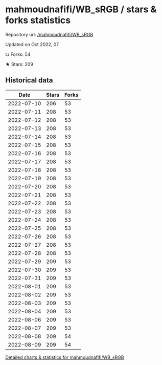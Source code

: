 # mahmoudnafifi/WB_sRGB / stars & forks statistics

Repository url: [/mahmoudnafifi/WB_sRGB](https://github.com/mahmoudnafifi/WB_sRGB)

Updated on Oct 2022, 07

☋ Forks: 54

★ Stars: 209

## Historical data
| Date | Stars | Forks |
|------|-------|-------|
| 2022-07-10 | 206 | 53 | 
| 2022-07-11 | 208 | 53 | 
| 2022-07-12 | 208 | 53 | 
| 2022-07-13 | 208 | 53 | 
| 2022-07-14 | 208 | 53 | 
| 2022-07-15 | 208 | 53 | 
| 2022-07-16 | 208 | 53 | 
| 2022-07-17 | 208 | 53 | 
| 2022-07-18 | 208 | 53 | 
| 2022-07-19 | 208 | 53 | 
| 2022-07-20 | 208 | 53 | 
| 2022-07-21 | 208 | 53 | 
| 2022-07-22 | 208 | 53 | 
| 2022-07-23 | 208 | 53 | 
| 2022-07-24 | 208 | 53 | 
| 2022-07-25 | 208 | 53 | 
| 2022-07-26 | 208 | 53 | 
| 2022-07-27 | 208 | 53 | 
| 2022-07-28 | 208 | 53 | 
| 2022-07-29 | 209 | 53 | 
| 2022-07-30 | 209 | 53 | 
| 2022-07-31 | 209 | 53 | 
| 2022-08-01 | 209 | 53 | 
| 2022-08-02 | 209 | 53 | 
| 2022-08-03 | 209 | 53 | 
| 2022-08-04 | 209 | 53 | 
| 2022-08-06 | 209 | 53 | 
| 2022-08-07 | 209 | 53 | 
| 2022-08-08 | 209 | 54 | 
| 2022-08-09 | 209 | 54 | 


[Detailed charts & statistics for mahmoudnafifi/WB_sRGB](https://reviewgithub.com/rep/mahmoudnafifi/WB_sRGB)

